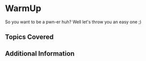 # WarmUp
So you want to be a pwn-er huh? Well let's throw you an easy one ;)
## Topics Covered

## Additional Information

